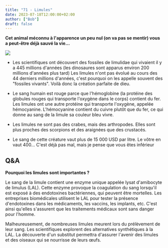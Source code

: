 ```yaml
---
title: "71 - Limules"
date: 2023-07-18T12:00:00+02:00
author: ["Bob"]
draft: false
---
```


**Cet animal méconnu à l'apparence un peu nul (on va pas se mentir) vous a peut-être déjà sauvé la vie…**

![](/img/71.jpg)

- Les scientifiques ont découvert des fossiles de limulidae qui vivaient il y a 445 millions d'années (les dinosaures sont apparus environ 200 millions d'années plus tard) Les limules n'ont pas évolué au cours des 44 derniers millions d'années, c'est pourquoi on les appelle souvent des "fossiles vivants". Voilà donc la création parfaite de dieu.

- Le sang humain est rouge parce que l'hémoglobine (la protéine des globules rouges qui transporte l'oxygène dans le corps) contient du fer. Les limules ont une autre protéine qui transporte l'oxygène, appelée hémocyanine. L'hémocyanine contient du cuivre plutôt que du fer, ce qui donne au sang de la limule sa couleur bleu vivre.

- Les limules ne sont pas des crabes, mais des arthropodes. Elles sont plus proches des scorpions et des araignées que des crustacés.

- Le sang de cette créature vaut plus de 15 000 USD par litre. Le vôtre en vaut 400... C'est déjà pas mal, mais je pense que vous êtes inférieur

## Q&A

**Pourquoi les limules sont importantes ?**

Le sang de la limule contient une enzyme unique appelée lysat d'amibocyte de limulus (LAL). Cette enzyme provoque la coagulation du sang lorsqu'il est exposé à des endotoxines bactériennes, qui peuvent être mortelles. Les entreprises biomédicales utilisent le LAL pour tester la présence d'endotoxines dans les médicaments, les vaccins, les implants, etc. C'est ainsi qu'elles s'assurent que les traitements médicaux sont sans danger pour l'homme.

Malheureusement, de nombreuses limules meurent lors du prélèvement de leur sang. Les scientifiques explorent des alternatives synthétiques à la LAL. La découverte d'un substitut permettra d'assurer l'avenir des limules et des oiseaux qui se nourrisse de leurs œufs.
